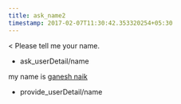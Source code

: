 ```yaml
---
title: ask_name2
timestamp: 2017-02-07T11:30:42.353320254+05:30
---
```


< Please tell me your name.
* ask_userDetail/name

my name is [ganesh naik](name)
* provide_userDetail/name
